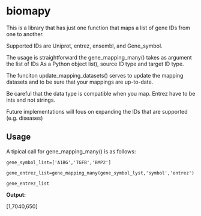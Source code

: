 # biomapy

This is a library that has just one function that maps a list of gene IDs from one to another. 

Supported IDs are Uniprot, entrez, ensembl, and Gene_symbol. 

The usage is straightforward the gene_mapping_many() takes as argument the list of IDs As a Python object list), source ID type  and target ID type. 

The funciton update_mapping_datasets() serves to update the mapping datasets and to be sure that your mappings are up-to-date.

Be careful that the data type is compatible when you map. Entrez have to be ints and not strings.

Future implementations will fous on expanding the IDs that are supported (e.g. diseases)


## Usage

A tipical call for gene_mapping_many() is as follows:

```
gene_symbol_list=['A1BG','TGFB','BMP2']

gene_entrez_list=gene_mapping_many(gene_symbol_lyst,'symbol','entrez')

gene_entrez_list

```

**Output:**

[1,7040,650]
